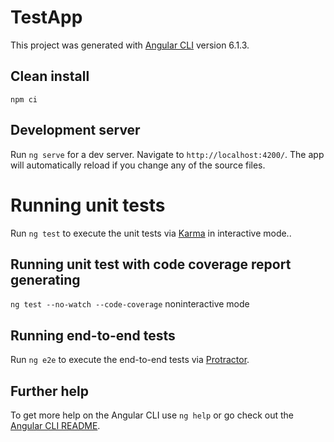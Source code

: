 # TestApp

This project was generated with [Angular CLI](https://github.com/angular/angular-cli) version 6.1.3.

## Clean install

`npm ci`

## Development server

Run `ng serve` for a dev server. Navigate to `http://localhost:4200/`. The app will automatically reload if you change any of the source files.

# Running unit tests

Run `ng test` to execute the unit tests via [Karma](https://karma-runner.github.io) in interactive mode..

## Running unit test with code coverage report generating

`ng test --no-watch --code-coverage` noninteractive mode

## Running end-to-end tests

Run `ng e2e` to execute the end-to-end tests via [Protractor](http://www.protractortest.org/).

## Further help

To get more help on the Angular CLI use `ng help` or go check out the [Angular CLI README](https://github.com/angular/angular-cli/blob/master/README.md).
